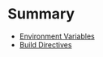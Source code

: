 # Summary

- [Environment Variables](./environment-variables.md)
- [Build Directives](./build-directives.md)
